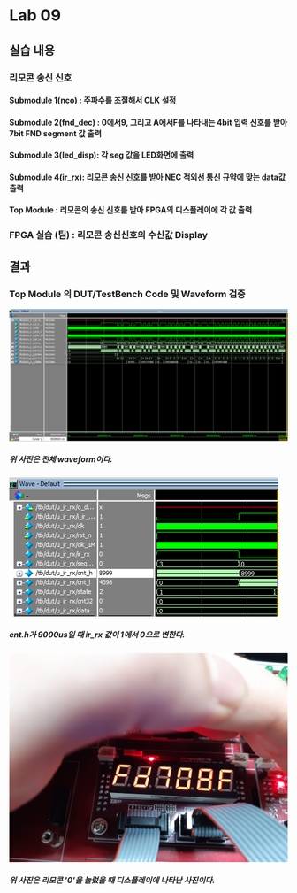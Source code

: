 # Lab 09
## 실습 내용
### **리모콘 송신 신호**

#### **Submodule 1(nco)** : 주파수를 조절해서 CLK 설정

#### **Submodule 2(fnd_dec)** :  0에서9, 그리고 A에서F를 나타내는 4bit 입력 신호를 받아 7bit FND  segment  값 출력

#### **Submodule 3(led_disp)**: 각 seg 값을 LED화면에 출력

#### **Submodule 4(ir_rx)**: 리모콘 송신 신호를 받아 NEC 적외선 통신 규약에 맞는 data값 출력

#### **Top Module** : 리모콘의 송신 신호를 받아 FPGA의 디스플레이에 각 값 출력

### FPGA 실습 (팀) : 리모콘 송신신호의 수신값 Display

## 결과
 ### **Top Module 의 DUT/TestBench Code 및 Waveform 검증**
 
![](https://github.com/suhaa99/LogicDesign/blob/master/practice%2009/capture/wave_total.PNG)
##### 위 사진은 전체 waveform이다.

![](https://github.com/suhaa99/LogicDesign/blob/master/practice%2009/capture/%EC%BA%A1%EC%B2%98.PNG)
##### cnt.h가 9000us일 때 ir_rx 값이 1에서 0으로 변한다.

![](https://github.com/suhaa99/LogicDesign/blob/master/practice%2009/capture/fpga.jfif)
##### 위 사진은 리모콘 '0'을 눌렀을 때 디스플레이에 나타난 사진이다.



